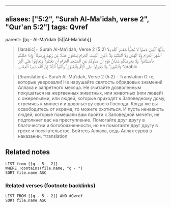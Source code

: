 
---
aliases: ["5:2", "Surah Al-Ma'idah, verse 2", "Qur'an 5:2"]
tags: Qvref
---

parent:: [[q - Al-Ma'idah (5)|Al-Ma'idah]]

> [!arabic]+ Surah Al-Ma'idah, Verse 2 (5:2)
> <span class="quran-arabic">يَـٰٓأَيُّهَا ٱلَّذِينَ ءَامَنُوا۟ لَا تُحِلُّوا۟ شَعَـٰٓئِرَ ٱللَّهِ وَلَا ٱلشَّهْرَ ٱلْحَرَامَ وَلَا ٱلْهَدْىَ وَلَا ٱلْقَلَـٰٓئِدَ وَلَآ ءَآمِّينَ ٱلْبَيْتَ ٱلْحَرَامَ يَبْتَغُونَ فَضْلًا مِّن رَّبِّهِمْ وَرِضْوَٰنًا ۚ وَإِذَا حَلَلْتُمْ فَٱصْطَادُوا۟ ۚ وَلَا يَجْرِمَنَّكُمْ شَنَـَٔانُ قَوْمٍ أَن صَدُّوكُمْ عَنِ ٱلْمَسْجِدِ ٱلْحَرَامِ أَن تَعْتَدُوا۟ ۘ وَتَعَاوَنُوا۟ عَلَى ٱلْبِرِّ وَٱلتَّقْوَىٰ ۖ وَلَا تَعَاوَنُوا۟ عَلَى ٱلْإِثْمِ وَٱلْعُدْوَٰنِ ۚ وَٱتَّقُوا۟ ٱللَّهَ ۖ إِنَّ ٱللَّهَ شَدِيدُ ٱلْعِقَابِ</span>
^arabic

> [!translation]+ Surah Al-Ma'idah, Verse 2 (5:2) - Translation
> О те, которые уверовали! Не нарушайте святость обрядовых знамений Аллаха и запретного месяца. Не считайте дозволенным покушаться на жертвенных животных, или животных (или людей) с ожерельями, или людей, которые приходят к Заповедному дому, стремясь к милости и довольству своего Господа. Когда же вы освободитесь от ихрама, то можете охотиться. И пусть ненависть людей, которые помешали вам пройти к Заповедной мечети, не подтолкнет вас на преступление. Помогайте друг другу в благочестии и богобоязненности, но не помогайте друг другу в грехе и посягательстве. Бойтесь Аллаха, ведь Аллах суров в наказании.
^translation



## Related notes
```dataview
LIST from [[q - 5 - 2]]
WHERE !contains(file.name, "q - ")
SORT file.name ASC
```

### Related verses (footnote backlinks)
```dataview
LIST FROM [[q - 5 - 2]] AND #Qvref
SORT file.name ASC
```

